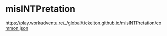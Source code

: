 # misINTPretation

https://play.workadventu.re/_/global/tickelton.github.io/misINTPretation/common.json




